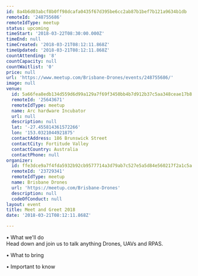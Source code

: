 ```yaml
---
id: 8a4b6d03abcf8b0ff98dcafa0435f67d395be6cc2ab87b1bef7b121a9634b1db
remoteId: '248755686'
remoteIdType: meetup
status: upcoming
timeStart: '2018-03-22T08:30:00.000Z'
timeEnd: null
timeCreated: '2018-03-21T08:12:11.868Z'
timeUpdated: '2018-03-21T08:12:11.868Z'
countAttending: '8'
countCapacity: null
countWaitlist: '0'
price: null
url: 'https://www.meetup.com/Brisbane-Drones/events/248755686/'
image: null
venue:
  id: 5a66fea8edb134d559d6d99a129a7f69f3450bb4b7d912b37c5aa348ceae17b8
  remoteId: '25643671'
  remoteIdType: meetup
  name: Arc hardware Incubator
  url: null
  description: null
  lat: '-27.455814361572266'
  lon: '153.0321044921875'
  contactAddress: 186 Brunswick Street
  contactCity: Fortitude Valley
  contactCountry: Australia
  contactPhone: null
organizer:
  id: ffe3dce9a7f4fda5932b92cb9577714a3d79ab7c527e5a5d84e560217f2a1c5a
  remoteId: '23729341'
  remoteIdType: meetup
  name: Brisbane Drones
  url: 'https://meetup.com/Brisbane-Drones'
  description: null
  codeOfConduct: null
layout: event
title: Meet and Greet 2018
date: '2018-03-21T08:12:11.868Z'

---
```

<p>• What we'll do<br/>Head down and join us to talk anything Drones, UAVs and RPAS.</p> <p>• What to bring</p> <p>• Important to know</p>
